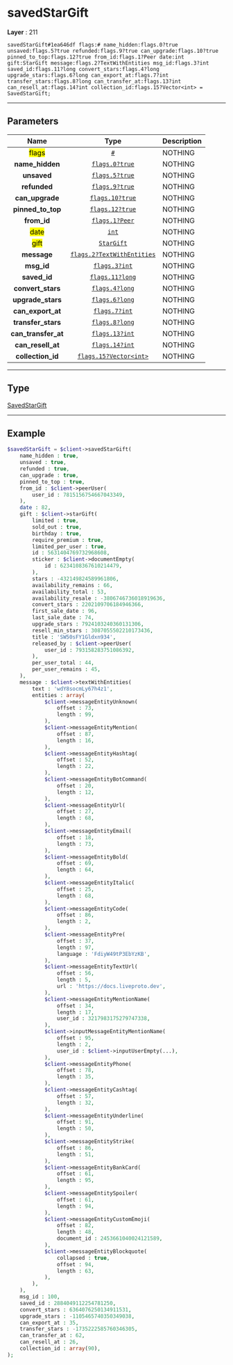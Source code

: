 # savedStarGift

**Layer** : 211

```tl
savedStarGift#1ea646df flags:# name_hidden:flags.0?true unsaved:flags.5?true refunded:flags.9?true can_upgrade:flags.10?true pinned_to_top:flags.12?true from_id:flags.1?Peer date:int gift:StarGift message:flags.2?TextWithEntities msg_id:flags.3?int saved_id:flags.11?long convert_stars:flags.4?long upgrade_stars:flags.6?long can_export_at:flags.7?int transfer_stars:flags.8?long can_transfer_at:flags.13?int can_resell_at:flags.14?int collection_id:flags.15?Vector<int> = SavedStarGift;
```

---

## Parameters

| Name | Type | Description |
| :---: | :---: | :--- |
| <mark>flags</mark> | [`#`](type/#) | NOTHING |
| **name_hidden** | [`flags.0?true`](type/true) | NOTHING |
| **unsaved** | [`flags.5?true`](type/true) | NOTHING |
| **refunded** | [`flags.9?true`](type/true) | NOTHING |
| **can_upgrade** | [`flags.10?true`](type/true) | NOTHING |
| **pinned_to_top** | [`flags.12?true`](type/true) | NOTHING |
| **from_id** | [`flags.1?Peer`](type/Peer) | NOTHING |
| <mark>date</mark> | [`int`](type/int) | NOTHING |
| <mark>gift</mark> | [`StarGift`](type/StarGift) | NOTHING |
| **message** | [`flags.2?TextWithEntities`](type/TextWithEntities) | NOTHING |
| **msg_id** | [`flags.3?int`](type/int) | NOTHING |
| **saved_id** | [`flags.11?long`](type/long) | NOTHING |
| **convert_stars** | [`flags.4?long`](type/long) | NOTHING |
| **upgrade_stars** | [`flags.6?long`](type/long) | NOTHING |
| **can_export_at** | [`flags.7?int`](type/int) | NOTHING |
| **transfer_stars** | [`flags.8?long`](type/long) | NOTHING |
| **can_transfer_at** | [`flags.13?int`](type/int) | NOTHING |
| **can_resell_at** | [`flags.14?int`](type/int) | NOTHING |
| **collection_id** | [`flags.15?Vector<int>`](type/int) | NOTHING |

---

## Type

[SavedStarGift](type/SavedStarGift)

---

## Example

```php
$savedStarGift = $client->savedStarGift(
	name_hidden : true,
	unsaved : true,
	refunded : true,
	can_upgrade : true,
	pinned_to_top : true,
	from_id : $client->peerUser(
		user_id : 7815156754667043349,
	),
	date : 82,
	gift : $client->starGift(
		limited : true,
		sold_out : true,
		birthday : true,
		require_premium : true,
		limited_per_user : true,
		id : 5631404769732968608,
		sticker : $client->documentEmpty(
			id : 6234108367610214479,
		),
		stars : -432149824589961806,
		availability_remains : 66,
		availability_total : 53,
		availability_resale : -3806746736018919636,
		convert_stars : 2202109706184946366,
		first_sale_date : 96,
		last_sale_date : 74,
		upgrade_stars : 7924103240360131306,
		resell_min_stars : 3087055502210173436,
		title : 'SW50sFY1Gldxn934',
		released_by : $client->peerUser(
			user_id : 793158283751086392,
		),
		per_user_total : 44,
		per_user_remains : 45,
	),
	message : $client->textWithEntities(
		text : 'wdY8socmLy67h4z1',
		entities : array(
			$client->messageEntityUnknown(
				offset : 73,
				length : 99,
			),
			$client->messageEntityMention(
				offset : 87,
				length : 16,
			),
			$client->messageEntityHashtag(
				offset : 52,
				length : 22,
			),
			$client->messageEntityBotCommand(
				offset : 20,
				length : 12,
			),
			$client->messageEntityUrl(
				offset : 27,
				length : 68,
			),
			$client->messageEntityEmail(
				offset : 18,
				length : 73,
			),
			$client->messageEntityBold(
				offset : 69,
				length : 64,
			),
			$client->messageEntityItalic(
				offset : 25,
				length : 68,
			),
			$client->messageEntityCode(
				offset : 86,
				length : 2,
			),
			$client->messageEntityPre(
				offset : 37,
				length : 97,
				language : 'FdiyW49tP3EbYzKB',
			),
			$client->messageEntityTextUrl(
				offset : 56,
				length : 5,
				url : 'https://docs.liveproto.dev',
			),
			$client->messageEntityMentionName(
				offset : 34,
				length : 17,
				user_id : 3217983175279747338,
			),
			$client->inputMessageEntityMentionName(
				offset : 95,
				length : 2,
				user_id : $client->inputUserEmpty(...),
			),
			$client->messageEntityPhone(
				offset : 78,
				length : 35,
			),
			$client->messageEntityCashtag(
				offset : 57,
				length : 32,
			),
			$client->messageEntityUnderline(
				offset : 91,
				length : 50,
			),
			$client->messageEntityStrike(
				offset : 86,
				length : 51,
			),
			$client->messageEntityBankCard(
				offset : 61,
				length : 95,
			),
			$client->messageEntitySpoiler(
				offset : 61,
				length : 94,
			),
			$client->messageEntityCustomEmoji(
				offset : 82,
				length : 48,
				document_id : 2453661040024121589,
			),
			$client->messageEntityBlockquote(
				collapsed : true,
				offset : 94,
				length : 63,
			),
		),
	),
	msg_id : 100,
	saved_id : 2884049112254781250,
	convert_stars : 6364076250134911531,
	upgrade_stars : -1105465740350349038,
	can_export_at : 35,
	transfer_stars : -1735222585760346305,
	can_transfer_at : 62,
	can_resell_at : 26,
	collection_id : array(90),
);
```